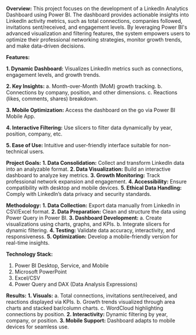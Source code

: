 **Overview:** This project focuses on the development of a LinkedIn Analytics Dashboard using Power BI. The dashboard provides actionable insights into LinkedIn activity metrics, such as total connections, companies followed, invitations sent/received, and engagement levels. By leveraging Power BI's advanced visualization and filtering features, the system empowers users to optimize their professional networking strategies, monitor growth trends, and make data-driven decisions.

**Features:**

**1. Dynamic Dashboard:** Visualizes LinkedIn metrics such as connections, engagement levels, and growth trends.

**2. Key Insights:**
a. Month-over-Month (MoM) growth tracking.
b. Connections by company, position, and other dimensions.
c. Reactions (likes, comments, shares) breakdown.

**3. Mobile Optimization:** Access the dashboard on the go via Power BI Mobile App.

**4. Interactive Filtering:** Use slicers to filter data dynamically by year, position, company, etc.

**5. Ease of Use:** Intuitive and user-friendly interface suitable for non-technical users.

**Project Goals:**
**1. Data Consolidation:** Collect and transform LinkedIn data into an analyzable format.
**2. Data Visualization:** Build an interactive dashboard to analyze key metrics.
**3. Growth Monitoring:** Track professional network expansion and engagement.
**4. Accessibility:** Ensure compatibility with desktop and mobile devices.
**5. Ethical Data Handling:** Comply with LinkedIn’s data privacy and security standards.

**Methodology:**
**1. Data Collection:** Export data manually from LinkedIn in CSV/Excel format.
**2. Data Preparation:** Clean and structure the data using Power Query in Power BI.
**3. Dashboard Development:**
a. Create visualizations using charts, graphs, and KPIs.
b. Integrate slicers for dynamic filtering.
**4. Testing:** Validate data accuracy, interactivity, and responsiveness.
**5. Optimization:** Develop a mobile-friendly version for real-time insights.

**Technology Stack:**
1) Power BI Desktop, Service, and Mobile
2) Microsoft PowerPoint
3) Excel/CSV
4) Power Query and DAX (Data Analysis Expressions)

**Results:**
**1. Visuals:**
a. Total connections, invitations sent/received, and reactions displayed via KPIs.
b. Growth trends visualized through area charts and stacked bar/column charts.
c. WordCloud highlighting connections by position.
**2. Interactivity:** Dynamic filtering by year, company, or position.
**3. Mobile Support:** Dashboard adapts to mobile devices for seamless use.
